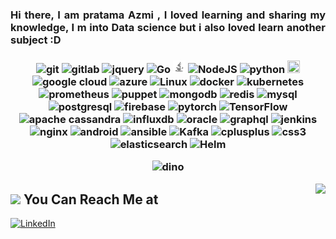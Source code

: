 <h3 align="justify"> Hi there, I am pratama Azmi , I loved <strong>learning</strong> and sharing my knowledge, I m into <strong>Data science</strong> but i also loved learn another subject :D  <h3>
    <p align="center">
        <img src="https://img.icons8.com/color/48/000000/git.png" alt="git" width="20" height="20"/> 
        <img src="https://img.icons8.com/color/48/000000/gitlab.png" alt="gitlab" width="20" height="20"/>
        <img src="https://raw.githubusercontent.com/vorillaz/devicons/master/!SVG/jquery_logo.svg" alt="jquery" width="20" height="20" />
        <img src="https://www.vectorlogo.zone/logos/golang/golang-ar21.svg" alt="Go" height="20"/>
        <img src="https://raw.githubusercontent.com/vorillaz/devicons/master/!SVG/java.svg" alt="JAVA" width="20" height="20"/> 
        <img src="https://img.icons8.com/color/48/000000/nodejs.png" alt="NodeJS" width="20" height="20"/> 
        <img src="https://img.icons8.com/color/48/000000/python.png" alt="python" width="20" height="20"/>
        <img src="https://www.vectorlogo.zone/logos/amazon_aws/amazon_aws-ar21.svg" width="20" height="20" /> 
        <img src="https://img.icons8.com/color/48/000000/google-cloud-platform.png" alt="google cloud"  width="20" height="20" /> 
        <img src="https://img.icons8.com/color/48/000000/azure-1.png" alt="azure"  width="20" height="20" />
        <img src="https://img.icons8.com/color/48/000000/linux.png" alt="Linux"  width="20" height="20" />
        <img src="https://img.icons8.com/color/48/000000/docker.png" alt="docker"  width="20" height="20" /> 
        <img src="https://img.icons8.com/color/48/000000/kubernetes.svg" alt="kubernetes"  width="20" height="20" /> 
        <img src="https://www.vectorlogo.zone/logos/prometheusio/prometheusio-icon.svg" alt="prometheus" width="20" height="20" /> 
        <img src="https://www.vectorlogo.zone/logos/puppet/puppet-ar21.svg" alt="puppet" width="20" height="20" /> 
        <img src="https://img.icons8.com/color/48/000000/mongodb.svg" alt="mongodb"  width="20" height="20" /> 
        <img src="https://img.icons8.com/color/48/000000/redis.svg" alt="redis"  width="20" height="20" /> 
        <img src="https://img.icons8.com/ios-filled/50/000000/mysql-logo.png" alt="mysql"  width="20" height="20" /> 
        <img src="https://img.icons8.com/color/48/000000/postgreesql.svg" alt="postgresql"  width="20" height="20" /> 
        <img src="https://img.icons8.com/color/48/000000/firebase.svg" alt="firebase"  width="20" height="20" /> 
        <img src="https://www.vectorlogo.zone/logos/pytorch/pytorch-icon.svg" alt="pytorch"  width="20" height="20" /> 
        <img src="https://www.vectorlogo.zone/logos/tensorflow/tensorflow-icon.svg" alt="TensorFlow"  width="20" height="20" /> 
        <img src="https://www.vectorlogo.zone/logos/apache_cassandra/apache_cassandra-ar21.svg" alt="apache cassandra"  width="20" height="20" /> 
        <img src="https://www.vectorlogo.zone/logos/influxdata/influxdata-ar21.svg" alt="influxdb"  width="20" height="20" /> 
        <img src="https://img.icons8.com/color/64/000000/oracle-logo.png" alt="oracle"  width="20" height="20" /> 
        <img src="https://img.icons8.com/color/48/000000/graphql.svg" alt="graphql"  width="20" height="20" /> 
        <img src="https://img.icons8.com/color/48/000000/jenkins.png" alt="jenkins"  width="20" height="20" /> 
        <img src="https://img.icons8.com/color/48/000000/nginx.png" alt="nginx"  width="20" height="20" />
        <img src="https://img.icons8.com/fluent/48/000000/android-os.png" alt="android"  width="20" height="20" />
        <img src="https://www.vectorlogo.zone/logos/ansible/ansible-ar21.svg" alt="ansible" height="30" /> 
        <img src="https://www.vectorlogo.zone/logos/apache_kafka/apache_kafka-ar21.svg" alt="Kafka" width="30" height="20" />
        <img src="https://img.icons8.com/color/48/000000/c-plus-plus-logo.png" alt="cplusplus"  width="20" height="20" />
        <img src="https://img.icons8.com/dusk/48/000000/css3.png" alt="css3"  width="20" height="20" />
        <img src="https://img.icons8.com/color/48/000000/elasticsearch.png" alt="elasticsearch"  width="20" height="20" />
        <img src="https://www.vectorlogo.zone/logos/helmsh/helmsh-ar21.svg" alt="Helm" height="20" />
       </p>
       <p align="center">
        <img src="https://github.com/saadeghi/saadeghi/blob/master/dino.gif" alt="dino"  />
        </p>

<img align='right' src = "https://github-readme-stats.vercel.app/api/top-langs/?username=xwyzworm&&layout=compact&show_icons=true&show_icons=true&title_color=fff&icon_color=0BB7F3&text_color=9f9f9f&bg_color=151515">

## <img src="https://github.com/TheDudeThatCode/TheDudeThatCode/blob/master/Assets/hmm.gif" height="18px"> You Can Reach Me at 

<p>
  <a href="https://www.linkedin.com/in/pratama-azmi-atmajaya-383aa5157/" target="_blank"><img alt="LinkedIn" src="https://img.shields.io/badge/linkedin-%230077B5.svg?&style=for-the-badge&logo=linkedin&logoColor=white" /></a>

</p>



